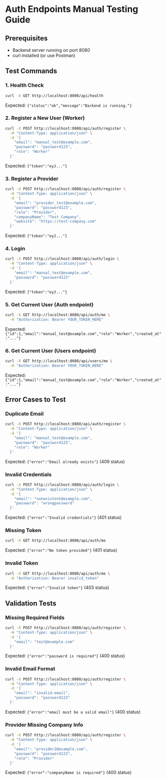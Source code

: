 # Auth Endpoints Manual Testing Guide

## Prerequisites
- Backend server running on port 8080
- curl installed (or use Postman)

## Test Commands

### 1. Health Check
```bash
curl -X GET http://localhost:8080/api/health
```
Expected: `{"status":"ok","message":"Backend is running."}`

### 2. Register a New User (Worker)
```bash
curl -X POST http://localhost:8080/api/auth/register \
  -H "Content-Type: application/json" \
  -d '{
    "email": "manual_test@example.com",
    "password": "password123",
    "role": "Worker"
  }'
```
Expected: `{"token":"eyJ..."}`

### 3. Register a Provider
```bash
curl -X POST http://localhost:8080/api/auth/register \
  -H "Content-Type: application/json" \
  -d '{
    "email": "provider_test@example.com",
    "password": "password123",
    "role": "Provider",
    "companyName": "Test Company",
    "website": "https://test-company.com"
  }'
```
Expected: `{"token":"eyJ..."}`

### 4. Login
```bash
curl -X POST http://localhost:8080/api/auth/login \
  -H "Content-Type: application/json" \
  -d '{
    "email": "manual_test@example.com",
    "password": "password123"
  }'
```
Expected: `{"token":"eyJ..."}`

### 5. Get Current User (Auth endpoint)
```bash
curl -X GET http://localhost:8080/api/auth/me \
  -H "Authorization: Bearer YOUR_TOKEN_HERE"
```
Expected: `{"id":1,"email":"manual_test@example.com","role":"Worker","created_at":"..."}`

### 6. Get Current User (Users endpoint)
```bash
curl -X GET http://localhost:8080/api/users/me \
  -H "Authorization: Bearer YOUR_TOKEN_HERE"
```
Expected: `{"id":1,"email":"manual_test@example.com","role":"Worker","created_at":"..."}`

## Error Cases to Test

### Duplicate Email
```bash
curl -X POST http://localhost:8080/api/auth/register \
  -H "Content-Type: application/json" \
  -d '{
    "email": "manual_test@example.com",
    "password": "password123",
    "role": "Worker"
  }'
```
Expected: `{"error":"Email already exists"}` (409 status)

### Invalid Credentials
```bash
curl -X POST http://localhost:8080/api/auth/login \
  -H "Content-Type: application/json" \
  -d '{
    "email": "nonexistent@example.com",
    "password": "wrongpassword"
  }'
```
Expected: `{"error":"Invalid credentials"}` (401 status)

### Missing Token
```bash
curl -X GET http://localhost:8080/api/auth/me
```
Expected: `{"error":"No token provided"}` (401 status)

### Invalid Token
```bash
curl -X GET http://localhost:8080/api/auth/me \
  -H "Authorization: Bearer invalid_token"
```
Expected: `{"error":"Invalid token"}` (403 status)

## Validation Tests

### Missing Required Fields
```bash
curl -X POST http://localhost:8080/api/auth/register \
  -H "Content-Type: application/json" \
  -d '{
    "email": "test@example.com"
  }'
```
Expected: `{"error":"password is required"}` (400 status)

### Invalid Email Format
```bash
curl -X POST http://localhost:8080/api/auth/register \
  -H "Content-Type: application/json" \
  -d '{
    "email": "invalid-email",
    "password": "password123"
  }'
```
Expected: `{"error":"email must be a valid email"}` (400 status)

### Provider Missing Company Info
```bash
curl -X POST http://localhost:8080/api/auth/register \
  -H "Content-Type: application/json" \
  -d '{
    "email": "provider2@example.com",
    "password": "password123",
    "role": "Provider"
  }'
```
Expected: `{"error":"companyName is required"}` (400 status)
